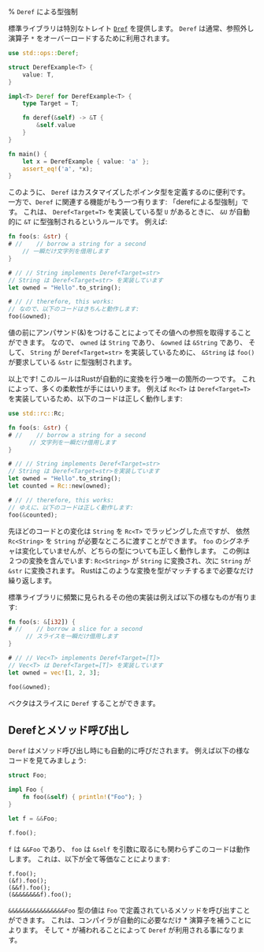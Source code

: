 % `Deref` による型強制
<!-- % `Deref` coercions -->

<!-- The standard library provides a special trait, [`Deref`][deref]. It’s normally -->
<!-- used to overload `*`, the dereference operator: -->
標準ライブラリは特別なトレイト [`Dref`][deref] を提供します。
`Deref` は通常、参照外し演算子 `*` をオーバーロードするために利用されます。

```rust
use std::ops::Deref;

struct DerefExample<T> {
    value: T,
}

impl<T> Deref for DerefExample<T> {
    type Target = T;

    fn deref(&self) -> &T {
        &self.value
    }
}

fn main() {
    let x = DerefExample { value: 'a' };
    assert_eq!('a', *x);
}
```

[deref]: ../std/ops/trait.Deref.html

<!-- This is useful for writing custom pointer types. However, there’s a language -->
<!-- feature related to `Deref`: ‘deref coercions’. Here’s the rule: If you have a -->
<!-- type `U`, and it implements `Deref<Target=T>`, values of `&U` will -->
<!-- automatically coerce to a `&T`. Here’s an example: -->
このように、 `Deref` はカスタマイズしたポインタ型を定義するのに便利です。
一方で、`Deref` に関連する機能がもう一つ有ります: 「derefによる型強制」です。
これは、 `Deref<Target=T>` を実装している型 `U` があるときに、
`&U` が自動的に `&T` に型強制されるというルールです。
例えば:

```rust
fn foo(s: &str) {
# //    // borrow a string for a second
    // 一瞬だけ文字列を借用します
}

# // // String implements Deref<Target=str>
// String は Deref<Target=str> を実装しています
let owned = "Hello".to_string();

# // // therefore, this works:
// なので、以下のコードはきちんと動作します:
foo(&owned);
```

<!-- Using an ampersand in front of a value takes a reference to it. So `owned` is a -->
<!-- `String`, `&owned` is an `&String`, and since `impl Deref<Target=str> for -->
<!-- String`, `&String` will deref to `&str`, which `foo()` takes. -->
値の前にアンパサンド(&)をつけることによってその値への参照を取得することができます。
なので、 `owned` は `String` であり、 `&owned` は `&String` であり、
そして、 `String` が `Deref<Target=str>` を実装しているために、
`&String` は `foo()` が要求している `&str` に型強制されます。

<!-- That’s it. This rule is one of the only places in which Rust does an automatic -->
<!-- conversion for you, but it adds a lot of flexibility. For example, the `Rc<T>` -->
<!-- type implements `Deref<Target=T>`, so this works: -->
以上です!
このルールはRustが自動的に変換を行う唯一の箇所の一つです。
これによって、多くの柔軟性が手にはいります。
例えば `Rc<T>` は `Deref<Target=T>` を実装しているため、以下のコードは正しく動作します:

```rust
use std::rc::Rc;

fn foo(s: &str) {
# //    // borrow a string for a second
      // 文字列を一瞬だけ借用します
}

# // // String implements Deref<Target=str>
// String は Deref<Target=str>を実装しています
let owned = "Hello".to_string();
let counted = Rc::new(owned);

# // // therefore, this works:
// ゆえに、以下のコードは正しく動作します:
foo(&counted);
```

<!-- All we’ve done is wrap our `String` in an `Rc<T>`. But we can now pass the -->
<!-- `Rc<String>` around anywhere we’d have a `String`. The signature of `foo` -->
<!-- didn’t change, but works just as well with either type. This example has two -->
<!-- conversions: `Rc<String>` to `String` and then `String` to `&str`. Rust will do -->
<!-- this as many times as possible until the types match. -->
先ほどのコードとの変化は `String` を `Rc<T>` でラッピングした点ですが、
依然 `Rc<String>` を `String` が必要なところに渡すことができます。
`foo` のシグネチャは変化していませんが、どちらの型についても正しく動作します。
この例は２つの変換を含んでいます: `Rc<String>` が `String` に変換され、次に `String` が `&str` に変換されます。
Rustはこのような変換を型がマッチするまで必要なだけ繰り返します。

<!-- Another very common implementation provided by the standard library is: -->
標準ライブラリに頻繁に見られるその他の実装は例えば以下の様なものが有ります:

```rust
fn foo(s: &[i32]) {
# //    // borrow a slice for a second
     // スライスを一瞬だけ借用します
}

# // // Vec<T> implements Deref<Target=[T]>
// Vec<T> は Deref<Target=[T]> を実装しています
let owned = vec![1, 2, 3];

foo(&owned);
```

<!-- Vectors can `Deref` to a slice. -->
ベクタはスライスに `Deref` することができます。

<!-- ## Deref and method calls -->
## Derefとメソッド呼び出し

<!-- `Deref` will also kick in when calling a method. Consider the following -->
<!-- example. -->
`Deref` はメソッド呼び出し時にも自動的に呼びだされます。
例えば以下の様なコードを見てみましょう:

```rust
struct Foo;

impl Foo {
    fn foo(&self) { println!("Foo"); }
}

let f = &&Foo;

f.foo();
```

<!-- Even though `f` is a `&&Foo` and `foo` takes `&self`, this works. That’s -->
<!-- because these things are the same: -->
`f` は `&&Foo` であり、 `foo` は `&self` を引数に取るにも関わらずこのコードは動作します。
これは、以下が全て等価なことによります:

```rust,ignore
f.foo();
(&f).foo();
(&&f).foo();
(&&&&&&&&f).foo();
```

<!-- A value of type `&&&&&&&&&&&&&&&&Foo` can still have methods defined on `Foo` -->
<!-- called, because the compiler will insert as many * operations as necessary to -->
<!-- get it right. And since it’s inserting `*`s, that uses `Deref`. -->
`&&&&&&&&&&&&&&&&Foo` 型の値は `Foo` で定義されているメソッドを呼び出すことができます。
これは、コンパイラが自動的に必要なだけ * 演算子を補うことによります。
そして `*` が補われることによって `Deref` が利用される事になります。
